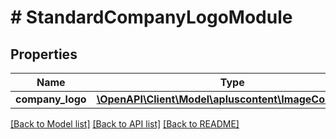 # # StandardCompanyLogoModule

## Properties

Name | Type | Description | Notes
------------ | ------------- | ------------- | -------------
**company_logo** | [**\OpenAPI\Client\Model\apluscontent\ImageComponent**](ImageComponent.md) |  |

[[Back to Model list]](../../README.md#models) [[Back to API list]](../../README.md#endpoints) [[Back to README]](../../README.md)
